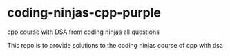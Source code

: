 # coding-ninjas-cpp-purple
cpp course with DSA from coding ninjas all questions

This repo is to provide solutions to the coding ninjas course of cpp with dsa
